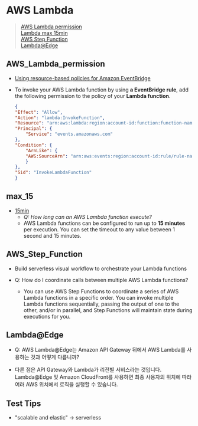# AWS Lambda
> [AWS Lambda permission](#AWS_Lambda_permission)  
> [Lambda max 15min](#max_15)  
> [AWS Step Function](#AWS_Step_Function)  
> [Lambda@Edge](#Lambda@Edge)  


## AWS_Lambda_permission
- [Using resource-based policies for Amazon EventBridge](https://docs.aws.amazon.com/eventbridge/latest/userguide/eb-use-resource-based.html#lambda-permissions)
- To invoke your AWS Lambda function by using **a EventBridge rule**, add the following permission to the policy of your **Lambda function**.

    ```json
    {
    "Effect": "Allow",
    "Action": "lambda:InvokeFunction",
    "Resource": "arn:aws:lambda:region:account-id:function:function-name",
    "Principal": {
        "Service": "events.amazonaws.com"
    },
    "Condition": {
        "ArnLike": {
        "AWS:SourceArn": "arn:aws:events:region:account-id:rule/rule-name"
        }
    },
    "Sid": "InvokeLambdaFunction"
    }
    ```

## max_15
- [15min](https://aws.amazon.com/lambda/faqs/#:~:text=AWS%20Lambda%20functions%20can%20be,1%20second%20and%2015%20minutes.)
    - *Q: How long can an AWS Lambda function execute?*
    - AWS Lambda functions can be configured to run up to **15 minutes** per execution. You can set the timeout to any value between 1 second and 15 minutes.

## AWS_Step_Function
- Build serverless visual workflow to orchestrate your Lambda functions

- Q: How do I coordinate calls between multiple AWS Lambda functions?

    - You can use AWS Step Functions to coordinate a series of AWS Lambda functions in a specific order. You can invoke multiple Lambda functions sequentially, passing the output of one to the other, and/or in parallel, and Step Functions will maintain state during executions for you.


## Lambda@Edge
- Q: AWS Lambda@Edge는 Amazon API Gateway 뒤에서 AWS Lambda를 사용하는 것과 어떻게 다릅니까?

- 다른 점은 API Gateway와 Lambda가 리전별 서비스라는 것입니다. Lambda@Edge 및 Amazon CloudFront를 사용하면 최종 사용자의 위치에 따라 여러 AWS 위치에서 로직을 실행할 수 있습니다.

## Test Tips
- "scalable and elastic" -> serverless
